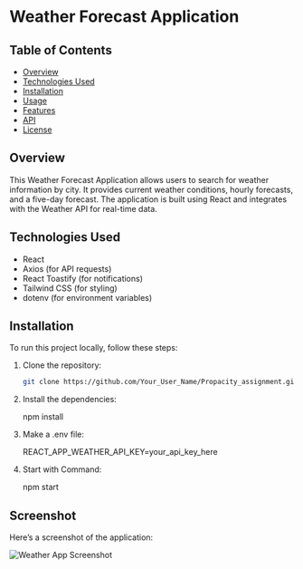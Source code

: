 # Weather Forecast Application

## Table of Contents
- [Overview](#overview)
- [Technologies Used](#technologies-used)
- [Installation](#installation)
- [Usage](#usage)
- [Features](#features)
- [API](#api)
- [License](#license)

## Overview
This Weather Forecast Application allows users to search for weather information by city. It provides current weather conditions, hourly forecasts, and a five-day forecast. The application is built using React and integrates with the Weather API for real-time data.

## Technologies Used
- React
- Axios (for API requests)
- React Toastify (for notifications)
- Tailwind CSS (for styling)
- dotenv (for environment variables)

## Installation
To run this project locally, follow these steps:

1. Clone the repository:
   ```bash
   git clone https://github.com/Your_User_Name/Propacity_assignment.git

2. Install the dependencies:
   
   npm install

3. Make a .env file:
   
   REACT_APP_WEATHER_API_KEY=your_api_key_here

4. Start with Command:
    
   npm start

## Screenshot

Here’s a screenshot of the application:

![Weather App Screenshot](assets/Assignment.png)